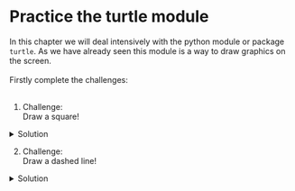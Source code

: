 # Practice the turtle module

In this chapter we will deal intensively with the python module or package `turtle`. As we have already seen this module is a way to draw graphics on the screen.
<br>
<br>
Firstly complete the challenges:
<br>
<br>
1. Challenge:<br>
Draw a square!

<details>
 <summary>Solution</summary>

```python
import turtle
from turtle import Turtle
from turtle import Screen

# Create an object
timmy_the_turtle = Turtle()
screen = Screen()
# Now the movement
for counter in range(0, 4):
    turtle.fd(100)
    turtle.lt(90)
    print(counter)

screen.exitonclick()  
```
  
</details>
 
2. Challenge:<br>
Draw a dashed line!

<details>
 <summary>Solution</summary>

```python
import turtle
from turtle import Turtle
from turtle import Screen

# Create an object
timmy_the_turtle = Turtle()
screen = Screen()


# Now the movement
def dashed_line(times):
    # draws "times" a black line and no line
    for counter in range(1, times + 1):
        timmy_the_turtle.fd(10)
        timmy_the_turtle.penup()
        timmy_the_turtle.fd(10)
        timmy_the_turtle.pendown()
        print(counter)


dashed_line(10)

screen.exitonclick()
 
```
  
</details>
